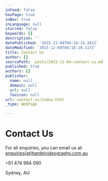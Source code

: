 ```yaml
---
inFeed: false
hasPage: true
inNav: true
inLanguage: null
starred: false
keywords: []
description: ''
datePublished: '2015-12-04T04:18:14.261Z'
dateModified: '2015-12-04T04:18:10.117Z'
title: Contact Us
author: []
sourcePath: _posts/2015-12-04-contact-us.md
published: true
authors: []
publisher:
  name: null
  domain: null
  url: null
  favicon: null
url: contact-us/index.html
_type: WebPage

---
```

# Contact Us

For all enquiries, you can email us at: [enquiries(at)hardelvideography.com.au][0]

+61 474 984 090

Sydney, AU

[0]: mailto:enquiries@hardelvideography.com.au